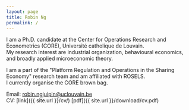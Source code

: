 ```yaml
---
layout: page
title: Robin Ng
permalink: /
---
```


I am a Ph.D. candidate at the Center for Operations Research and Econometrics (CORE), Université catholique de Louvain.\
My research interest are industrial organization, behavioural economics, and broadly applied microeconomic theory.

I am a part of the "Platform Regulation and Operations in the Sharing Economy" research team and am affiliated with ROSELS.\
I currently organise the CORE brown bag.

Email: [robin.ngjuipin@uclouvain.be](mailto:robin.ngjuipin@uclouvain.be)\
CV: [link]({{ site.url }}/cv/) [pdf]({{ site.url }}/download/cv.pdf)
